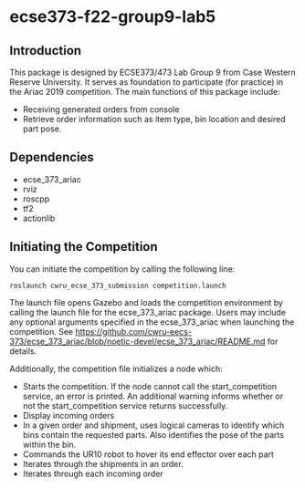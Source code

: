 # ecse373-f22-group9-lab5
## Introduction
This package is designed by ECSE373/473 Lab Group 9 from Case Western Reserve University. It serves as foundation to participate (for practice) in the Ariac 2019
competition. The main functions of this package include:
- Receiving generated orders from console
- Retrieve order information such as item type, bin location and desired part pose.
## Dependencies
- ecse_373_ariac
- rviz
- roscpp
- tf2
- actionlib

## Initiating the Competition
You can initiate the competition by calling the following line:

	roslaunch cwru_ecse_373_submission competition.launch

The launch file opens Gazebo and loads the competition environment by calling the launch file for the ecse_373_ariac package. Users may include any optional arguments specified in the ecse_373_ariac when launching the competition. See https://github.com/cwru-eecs-373/ecse_373_ariac/blob/noetic-devel/ecse_373_ariac/README.md for details.

Additionally, the competition file initializes a node which:

- Starts the competition. If the node cannot call the start_competition service, an error is printed. An additional warning informs whether or not the start_competition service returns successfully.
- Display incoming orders
- In a given order and shipment, uses logical cameras to identify which bins contain the requested parts. Also identifies the pose of the parts within the bin.
- Commands the UR10 robot to hover its end effector over each part
- Iterates through the shipments in an order.
- Iterates through each incoming order
